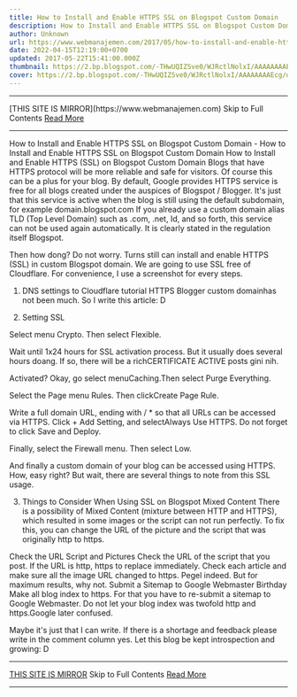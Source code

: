 ```yaml
---
title: How to Install and Enable HTTPS SSL on Blogspot Custom Domain
description: How to Install and Enable HTTPS SSL on Blogspot Custom Domain
author: Unknown
url: https://www.webmanajemen.com/2017/05/how-to-install-and-enable-https-ssl-on-blogger.html
date: 2022-04-15T12:19:00+0700
updated: 2017-05-22T15:41:00.000Z
thumbnail: https://2.bp.blogspot.com/-THwUQIZSve0/WJRctlNolxI/AAAAAAAAEcg/dIQv0GpStXkwgpoAFZFdWefnzy8DJkTmACPcB/s1600/Cara%2BPasang%2Bdan%2BAktifkan%2BHTTPS%2B%2528SSL%2529%2Bdi%2BBlogspot%2BCustom%2BDomain%2B02.jpg
cover: https://2.bp.blogspot.com/-THwUQIZSve0/WJRctlNolxI/AAAAAAAAEcg/dIQv0GpStXkwgpoAFZFdWefnzy8DJkTmACPcB/s1600/Cara%2BPasang%2Bdan%2BAktifkan%2BHTTPS%2B%2528SSL%2529%2Bdi%2BBlogspot%2BCustom%2BDomain%2B02.jpg
---
```


<hr/> [THIS SITE IS MIRROR](https://www.webmanajemen.com) Skip to Full Contents <a href="https://www.webmanajemen.com/2017/05/how-to-install-and-enable-https-ssl-on-blogger.html" rel="follow" class="button" id="read-more">Read More</a> <hr/> How to Install and Enable HTTPS SSL on Blogspot Custom Domain - How to Install and Enable HTTPS SSL on Blogspot Custom Domain How to Install and Enable HTTPS (SSL) on Blogspot Custom Domain
Blogs that have HTTPS protocol will be more reliable and safe for visitors. Of course this can be a plus for your blog.
By default, Google provides HTTPS service is free for all blogs created under the auspices of Blogspot / Blogger. It's just that this service is active when the blog is still using the default subdomain, for example domain.blogspot.com
If you already use a custom domain alias TLD (Top Level Domain) such as .com, .net, Id, and so forth, this service can not be used again automatically. It is clearly stated in the regulation itself Blogspot.


Then how dong?
Do not worry. Turns still can install and enable HTTPS (SSL) in custom Blogspot domain. We are going to use SSL free of Cloudflare. For convenience, I use a screenshot for every steps.

1. DNS settings to Cloudflare
tutorial HTTPS Blogger custom domainhas not been much. So I write this article: D



2. Setting SSL

Select menu Crypto. Then select Flexible.

Wait until 1x24 hours for SSL activation process. But it usually does several hours doang. If so, there will be a richCERTIFICATE ACTIVE posts gini nih.

Activated? Okay, go select menuCaching.Then select Purge Everything.

Select the Page menu Rules. Then clickCreate Page Rule.

Write a full domain URL, ending with / * so that all URLs can be accessed via HTTPS.
Click + Add Setting, and selectAlways Use HTTPS. Do not forget to click Save and Deploy.

Finally, select the Firewall menu. Then select Low.

And finally a custom domain of your blog can be accessed using HTTPS. How, easy right? But wait, there are several things to note from this SSL usage.

3. Things to Consider When Using SSL on Blogspot
Mixed Content
There is a possibility of Mixed Content (mixture between HTTP and HTTPS), which resulted in some images or the script can not run perfectly. To fix this, you can change the URL of the picture and the script that was originally http to https.

Check the URL Script and Pictures
Check the URL of the script that you post. If the URL is http, https to replace immediately.
Check each article and make sure all the image URL changed to https. Pegel indeed. But for maximum results, why not.
Submit a Sitemap to Google Webmaster Birthday
Make all blog index to https. For that you have to re-submit a sitemap to Google Webmaster. Do not let your blog index was twofold http and https.Google later confused.

Maybe it's just that I can write. If there is a shortage and feedback please write in the comment column yes. Let this blog be kept introspection and growing: D <hr/> [THIS SITE IS MIRROR](https://www.webmanajemen.com) Skip to Full Contents <a href="https://www.webmanajemen.com/2017/05/how-to-install-and-enable-https-ssl-on-blogger.html" rel="follow" class="button" id="read-more">Read More</a> <hr/>